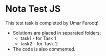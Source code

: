 # Nota Test JS

This test task is completed by Umar Farooq!

- Solutions are placed in separated folders:
  - task1 - for Task 1
  - task2 - for Task 2 
- The code is also commented.